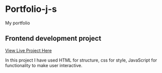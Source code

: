 # Portfolio-j-s

My portfolio 

## Frontend development project 
[View Live Project Here](https://jas-sin82.github.io/portfolio-j-s/)


In this project I have used HTML for structure, css for style, JavaScript for functionality to make user interactive.
